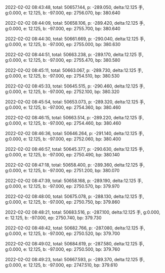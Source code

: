 2022-02-02 08:43:48, total: 50657.144, p: -289.050, delta:12.125 手, g:0.000, e: 12.125, b: -97.000, ep: 2756.070, bp: 380.640

2022-02-02 08:44:09, total: 50658.106, p: -289.420, delta:12.125 手, g:0.000, e: 12.125, b: -97.000, ep: 2755.700, bp: 380.640

2022-02-02 08:44:30, total: 50661.669, p: -290.040, delta:12.125 手, g:0.000, e: 12.125, b: -97.000, ep: 2755.000, bp: 380.630

2022-02-02 08:44:51, total: 50663.238, p: -289.170, delta:12.125 手, g:0.000, e: 12.125, b: -97.000, ep: 2755.470, bp: 380.580

2022-02-02 08:45:11, total: 50663.067, p: -289.730, delta:12.125 手, g:0.000, e: 12.125, b: -97.000, ep: 2754.510, bp: 380.530

2022-02-02 08:45:33, total: 50645.515, p: -290.460, delta:12.125 手, g:0.000, e: 12.125, b: -97.000, ep: 2752.100, bp: 380.320

2022-02-02 08:45:54, total: 50653.073, p: -289.320, delta:12.125 手, g:0.000, e: 12.125, b: -97.000, ep: 2754.360, bp: 380.460

2022-02-02 08:46:15, total: 50663.514, p: -289.220, delta:12.125 手, g:0.000, e: 12.125, b: -97.000, ep: 2754.460, bp: 380.460

2022-02-02 08:46:36, total: 50646.264, p: -291.140, delta:12.125 手, g:0.000, e: 12.125, b: -97.000, ep: 2752.060, bp: 380.400

2022-02-02 08:46:57, total: 50645.377, p: -290.630, delta:12.125 手, g:0.000, e: 12.125, b: -97.000, ep: 2750.490, bp: 380.140

2022-02-02 08:47:18, total: 50658.400, p: -289.360, delta:12.125 手, g:0.000, e: 12.125, b: -97.000, ep: 2751.200, bp: 380.070

2022-02-02 08:47:39, total: 50658.168, p: -289.190, delta:12.125 手, g:0.000, e: 12.125, b: -97.000, ep: 2750.570, bp: 379.970

2022-02-02 08:48:00, total: 50675.078, p: -288.130, delta:12.125 手, g:0.000, e: 12.125, b: -97.000, ep: 2750.750, bp: 379.860

2022-02-02 08:48:21, total: 50683.516, p: -287.100, delta:12.125 手, g:0.000, e: 12.125, b: -97.000, ep: 2750.740, bp: 379.730

2022-02-02 08:48:42, total: 50682.766, p: -287.080, delta:12.125 手, g:0.000, e: 12.125, b: -97.000, ep: 2750.520, bp: 379.700

2022-02-02 08:49:02, total: 50684.619, p: -287.580, delta:12.125 手, g:0.000, e: 12.125, b: -97.000, ep: 2750.500, bp: 379.760

2022-02-02 08:49:23, total: 50667.593, p: -289.370, delta:12.125 手, g:0.000, e: 12.125, b: -97.000, ep: 2747.510, bp: 379.610